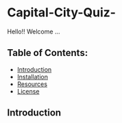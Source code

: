# Capital-City-Quiz-

Hello!! Welcome ...

## Table of Contents:
* [Introduction](#introduction)
* [Installation](#installation)
* [Resources](#resources)
* [License](#license)


## Introduction


